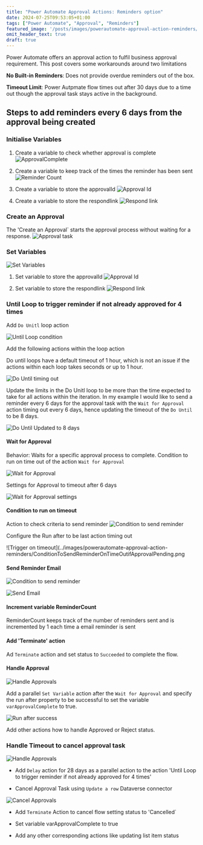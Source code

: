 ```yaml
---
title: "Power Automate Approval Actions: Reminders option"
date: 2024-07-25T09:53:05+01:00
tags: ["Power Automate", "Approval", "Reminders"]
featured_image: '/posts/images/powerautomate-approval-action-reminders/approval.png'
omit_header_text: true
draft: true
---
```


Power Automate offers an approval action to fulfil business approval requirement. This post covers some workarounds around two limitations

**No Built-in Reminders**: Does not provide overdue reminders out of the box.

**Timeout Limit**: Power Autpmate flow times out after 30 days due to a time out though the approval task stays active in the background.

## Steps to add reminders every 6 days from the approval being created 

### Initialise Variables

1. Create a variable to check whether approval is complete
![ApprovalComplete](../images/powerautomate-approval-action-reminders/var_approvalcomplete.png)

2. Create a variable to keep track of the times the reminder has been sent
![Reminder Count](../images/powerautomate-approval-action-reminders/var_remindercount.png)

3. Create a variable to store the approvalId
![Approval Id](../images/powerautomate-approval-action-reminders/var_approvalid.png)

4. Create a variable to store the respondlink
![Respond link](../images/powerautomate-approval-action-reminders/var_respondlink.png)

### Create an Approval 

The 'Create an Approval` starts the approval process without waiting for a response.
![Approval task](../images/powerautomate-approval-action-reminders/CreateApprovalTask.png)

### Set Variables

![Set Variables](../images/powerautomate-approval-action-reminders/setVariables.png)

1. Set variable to store the approvalId
![Approval Id](../images/powerautomate-approval-action-reminders/var_approvalid.png)

2. Set variable to store the respondlink
![Respond link](../images/powerautomate-approval-action-reminders/var_respondlink.png)

### Until Loop to trigger reminder if not already approved for 4 times

Add `Do Unitl` loop action

![Until Loop condition](../images/powerautomate-approval-action-reminders/UntilApprovalIsComplete.png)

Add the following actions within the loop action

Do until loops have a default timeout of 1 hour, which is not an issue if the actions within each loop takes seconds or up to 1 hour.

![Do Until timing out](../images/powerautomate-approval-action-reminders/DoUntil_TimingOut.png)

 Update the limits in the Do Unitl loop to be more than the time expected to take for all actions within the iteration. In my example I would like to send a reminder every 6 days for the approval task with the `Wait for Approval` action timing out every 6 days, hence updating the timeout of the `Do Until` to be 8 days.

![Do Until Updated to 8 days](../images/powerautomate-approval-action-reminders/DoUntil_UpdatedTo8Days.png)

#### Wait for Approval 

Behavior: Waits for a specific approval process to complete.
Condition to run on time out of the action `Wait for Approval`

![Wait for Approval](../images/powerautomate-approval-action-reminders/WaitforAnApproval.png)

Settings for Approval to timeout after 6 days

![Wait for Approval settings](../images/powerautomate-approval-action-reminders/WaitforAnApproval_Settings.png)

#### Condition to run on timeout

Action to check criteria to send reminder
![Condition to send reminder](../images/powerautomate-approval-action-reminders/condition_to_send_reminder.png)

Configure the Run after to be last action timing out

![Trigger on timeout](../images/powerautomate-approval-action-reminders/ConditionToSendReminderOnTimeOutifApprovalPending.png

#### Send Reminder Email 

![Condition to send reminder](../images/powerautomate-approval-action-reminders/condition_to_send_reminder_steps.png)

![Send Email](../images/powerautomate-approval-action-reminders/SendEmail.png)

#### Increment variable ReminderCount

ReminderCount keeps track of the number of reminders sent and is incremented by 1 each time a email reminder is sent

#### Add 'Terminate' action

Ad `Terminate` action and set status to `Succeeded` to complete the flow.

#### Handle Approval

![Handle Approvals](../images/powerautomate-approval-action-reminders/HandleApprovals.png)

Add a parallel `Set Variable` action after the `Wait for Approval` and specify the run after property to be successful to set the variable `varApprovalComplete` to true.

![Run after success](../images/powerautomate-approval-action-reminders/SetApprovalComplete_RunAfterSuccess.png)

Add other actions how to handle Approved or Reject status.

### Handle Timeout to cancel approval task 

![Handle Approvals](../images/powerautomate-approval-action-reminders/HandleTimeOut.png)

* Add `Delay` action for 28 days as a parallel action to the action 'Until Loop to trigger reminder if not already approved for 4 times'

* Cancel Approval Task using `Update a row` Dataverse connector

![Cancel Approvals](../images/powerautomate-approval-action-reminders/CancelApproval.png)

* Add `Terminate` Action to cancel flow setting status to 'Cancelled`

* Set variable varApprovalComplete to true

* Add any other corresponding actions like updating list item status